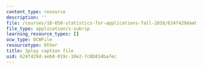```yaml
---
content_type: resource
description: ''
file: /courses/18-650-statistics-for-applications-fall-2016/624f429daeb8019c10e27c8b814ba7ec_rLlZpnT02ZU.srt
file_type: application/x-subrip
learning_resource_types: []
ocw_type: OCWFile
resourcetype: Other
title: 3play caption file
uid: 624f429d-aeb8-019c-10e2-7c8b814ba7ec
---
```

